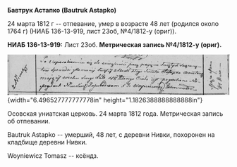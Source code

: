 **Бавтрук Астапко (Bautruk Astapko)**

24 марта 1812 г -- отпевание, умер в возрасте 48 лет (родился около 1764
г) (НИАБ 136-13-919, лист 23об, №4/1812-у (ориг)).

**НИАБ 136-13-919:** Лист 23об. **Метрическая запись №4/1812-у (ориг).**

![](./media/1c942a01905e5e8e98fd54a6c14fc205d2cc7d3b.png){width="6.496527777777778in"
height="1.1826388888888888in"}

Осовская униатская церковь. 24 марта 1812 года. Метрическая запись об
отпевании.

Bautruk Astapko -- умерший, 48 лет, с деревни Нивки, похоронен на
кладбище деревни Нивки.

Woyniewicz Tomasz -- ксёндз.
